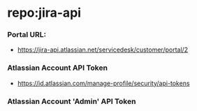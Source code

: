 # repo:jira-api

### Portal URL:
- https://jira-api.atlassian.net/servicedesk/customer/portal/2

### Atlassian Account API Token
 - https://id.atlassian.com/manage-profile/security/api-tokens

### Atlassian Account 'Admin' API Token